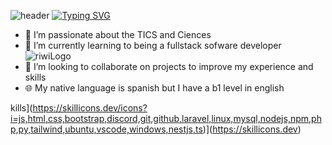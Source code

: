 ![header](https://capsule-render.vercel.app/api?type=wave&color=1C768F&height=300&section=header&text=FullStackDeveloper&fontAlignY=30&fontSize=70)
[![Typing SVG](https://readme-typing-svg.demolab.com/?lines=Samuel+Cordoba+or;Scorhenao)](https://git.io/typing-svg)
- 🏁 I’m passionate about the TICS and Ciences
- 🌱 I’m currently learning to being a fullstack sofware developer ![riwiLogo](https://github.com/user-attachments/assets/7e4df677-2e88-40dc-8a51-ebf90d1cd2a9)
- 🔎 I’m looking to collaborate on projects to improve my experience and skills
- 🌐 My native language is spanish but I have a b1 level in english


kills](https://skillicons.dev/icons?i=js,html,css,bootstrap,discord,git,github,laravel,linux,mysql,nodejs,npm,php,py,tailwind,ubuntu,vscode,windows,nestjs,ts)](https://skillicons.dev)
